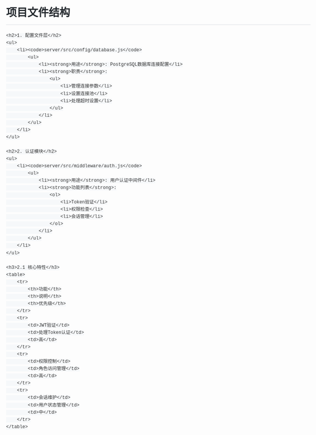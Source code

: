 <!DOCTYPE html>
<html>
<head>
    <style>
        body {
            font-family: -apple-system, BlinkMacSystemFont, "Segoe UI", Roboto, "Helvetica Neue", Arial, sans-serif;
            max-width: 800px;
            margin: 40px auto;
            padding: 20px;
            line-height: 1.6;
            color: #333;
        }
        h1 {
            border-bottom: 2px solid #eaecef;
            padding-bottom: 0.3em;
            font-size: 2em;
            color: #24292e;
        }
        h2 {
            font-size: 1.5em;
            color: #24292e;
            margin-top: 24px;
        }
        h3 {
            font-size: 1.25em;
            color: #24292e;
        }
        code {
            background-color: #f6f8fa;
            padding: 0.2em 0.4em;
            border-radius: 3px;
            font-family: SFMono-Regular, Consolas, "Liberation Mono", Menlo, monospace;
            font-size: 85%;
        }
        ul {
            padding-left: 20px;
        }
        li {
            margin: 8px 0;
        }
        strong {
            color: #24292e;
        }
        table {
            border-collapse: collapse;
            width: 100%;
            margin: 16px 0;
        }
        th, td {
            border: 1px solid #dfe2e5;
            padding: 8px 12px;
            text-align: left;
        }
        th {
            background-color: #f6f8fa;
        }
        tr:nth-child(even) {
            background-color: #f8f9fa;
        }
    </style>
</head>
<body>
    <h1>项目文件结构</h1>
    
    <h2>1. 配置文件层</h2>
    <ul>
        <li><code>server/src/config/database.js</code>
            <ul>
                <li><strong>用途</strong>: PostgreSQL数据库连接配置</li>
                <li><strong>职责</strong>:
                    <ul>
                        <li>管理连接参数</li>
                        <li>设置连接池</li>
                        <li>处理超时设置</li>
                    </ul>
                </li>
            </ul>
        </li>
    </ul>
    
    <h2>2. 认证模块</h2>
    <ul>
        <li><code>server/src/middleware/auth.js</code>
            <ul>
                <li><strong>用途</strong>: 用户认证中间件</li>
                <li><strong>功能列表</strong>:
                    <ol>
                        <li>Token验证</li>
                        <li>权限检查</li>
                        <li>会话管理</li>
                    </ol>
                </li>
            </ul>
        </li>
    </ul>

    <h3>2.1 核心特性</h3>
    <table>
        <tr>
            <th>功能</th>
            <th>说明</th>
            <th>优先级</th>
        </tr>
        <tr>
            <td>JWT验证</td>
            <td>处理Token认证</td>
            <td>高</td>
        </tr>
        <tr>
            <td>权限控制</td>
            <td>角色访问管理</td>
            <td>高</td>
        </tr>
        <tr>
            <td>会话维护</td>
            <td>用户状态管理</td>
            <td>中</td>
        </tr>
    </table>
</body>
</html>